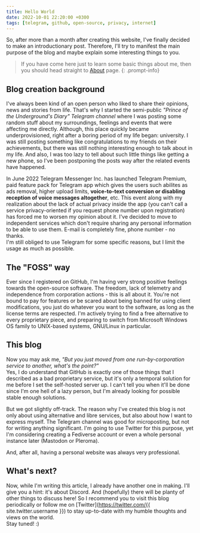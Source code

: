 ```yaml
---
title: Hello World
date: 2022-10-01 22:20:00 +0300
tags: [telegram, github, open-source, privacy, internet]
---
```


So, after more than a month after creating this website, I've finally decided to make an introductionary post. Therefore, I'll try to manifest the main purpose of the blog and maybe explain some interesting things to you.

> If you have come here just to learn some basic things about me, then you should head straight to [About](../../about) page.
{: .prompt-info}

## Blog creation background

I've always been kind of an open person who liked to share their opinions, news and stories from life. That's why I started the semi-public *"Prince of the Underground's Diary" Telegram channel* where I was posting some random stuff about my surroundings, feelings and events that were affecting me directly. Although, this place quickly became underprovisioned, right after a boring period of my life began: university. I was still posting something like congratulations to my friends on their achievements, but there was still nothing interesting enough to talk about in my life. And also, I was too lazy to tell about such little things like getting a new phone, so I've been postponing the posts way after the related events have happened.

In June 2022 Telegram Messenger Inc. has launched Telegram Premium, paid feature pack for Telegram app which gives the users such abilites as ads removal, higher upload limits, **voice-to-text conversion or disabling reception of voice messages altogether**, etc. This event along with my realization about the lack of actual privacy inside the app (you can't call a service privacy-oriented if you request phone number upon registration) has forced me to worsen my opinion about it. I've decided to move to independent services which don't require sharing any personal information to be able to use them. E-mail is completely fine, phone number - no thanks.  
I'm still obliged to use Telegram for some specific reasons, but I limit the usage as much as possible.

## The "FOSS" way

Ever since I registered on GitHub, I'm having very strong positive feelings towards the open-source software. The freedom, lack of telemetry and independence from corporation actions - this is all about it. You're not bound to pay for features or be scared about being banned for using client modifications, you just do whatever you want to the software, as long as the license terms are respected. I'm actively trying to find a free alternative to every proprietary piece, and preparing to switch from Microsoft Windows OS family to UNIX-based systems, GNU/Linux in particular.

## This blog

Now you may ask me, *"But you just moved from one run-by-corporation service to another, what's the point?"*  
Yes, I do understand that GitHub is exactly one of those things that I described as a bad proprietary service, but it's only a temporal solution for me before I set the self-hosted server up. I can't tell you when it'll be done since I'm one hell of a lazy person, but I'm already looking for possible stable enough solutions.

But we got slightly off-track. The reason why I've created this blog is not only about using alternative and libre services, but also about how I want to express myself. The Telegram channel was good for microposting, but not for writing anything significant. I'm going to use Twitter for this purpose, yet I'm considering creating a Fediverse account or even a whole personal instance later (Mastodon or Pleroma).

And, after all, having a personal website was always very professional.

## What's next?

Now, while I'm writing this article, I already have another one in making. I'll give you a hint: it's about Discord. And (hopefully) there will be planty of other things to discuss here! So I recommend you to visit this blog periodically or follow me on [Twitter](https://twitter.com/{{ site.twitter.username }}) to stay up-to-date with my humble thoughts and views on the world.   
Stay tuned! :)
